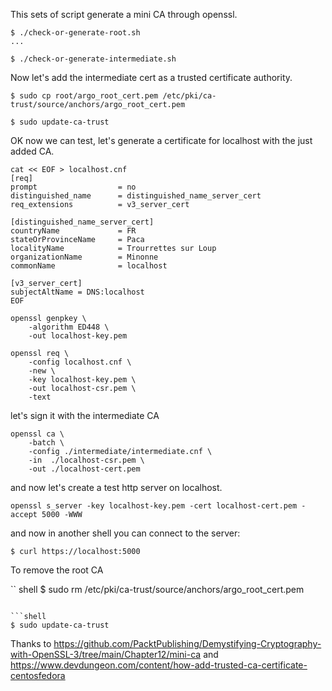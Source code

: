 This sets of script generate a mini CA through openssl.

```shell
$ ./check-or-generate-root.sh
...
```

```shell
$ ./check-or-generate-intermediate.sh
```


Now let's add the intermediate cert as a trusted certificate authority.

``` shell
$ sudo cp root/argo_root_cert.pem /etc/pki/ca-trust/source/anchors/argo_root_cert.pem
```

```shell
$ sudo update-ca-trust
```

OK now we can test, let's generate a certificate for localhost with the just added CA.


```shell
cat << EOF > localhost.cnf
[req]
prompt                  = no
distinguished_name      = distinguished_name_server_cert
req_extensions          = v3_server_cert

[distinguished_name_server_cert]
countryName             = FR
stateOrProvinceName     = Paca
localityName            = Trourrettes sur Loup
organizationName        = Minonne
commonName              = localhost

[v3_server_cert]
subjectAltName = DNS:localhost
EOF
```

```shell
openssl genpkey \
    -algorithm ED448 \
    -out localhost-key.pem
```

```shell
openssl req \
    -config localhost.cnf \
    -new \
    -key localhost-key.pem \
    -out localhost-csr.pem \
    -text
```


let's sign it with the intermediate CA


```shell
openssl ca \
    -batch \
    -config ./intermediate/intermediate.cnf \
    -in  ./localhost-csr.pem \
    -out ./localhost-cert.pem
```


and now let's create a test http server on localhost.

```shell
openssl s_server -key localhost-key.pem -cert localhost-cert.pem -accept 5000 -WWW
```

and now in another shell you can connect to the server:

```shell
$ curl https://localhost:5000
```



To remove the root CA

`` shell
$ sudo rm /etc/pki/ca-trust/source/anchors/argo_root_cert.pem
```

```shell
$ sudo update-ca-trust
```



Thanks to https://github.com/PacktPublishing/Demystifying-Cryptography-with-OpenSSL-3/tree/main/Chapter12/mini-ca
and https://www.devdungeon.com/content/how-add-trusted-ca-certificate-centosfedora
